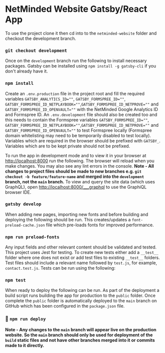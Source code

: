 # NetMinded Website Gatsby/React App

To use the project clone it then cd into to the `netminded-website` folder and checkout the development branch.

### `git checkout development`

Once on the `development` branch run the following to install necessary packages. Gatsby can be installed using `npm install -g gatsby-cli` if you don't already have it. 

### `npm install`

Create an `.env.production` file in the project root and fill the required variables `GATSBY_ANALYTICS_ID=""`, `GATSBY_FORMSPREE_ID=""`, `GATSBY_FORMSPREE_ID_NETPLAYBOOK=""`,`GATSBY_FORMSPREE_ID_NETPROVE=""` and `GATSBY_FORMSPREE_ID_OPENVAULT=""` with the NetMinded Google Analytics ID and Formspree ID. 
An `.env.development` file should also be created too and this needs to contain the Formspree variables `GATSBY_FORMSPREE_ID=""`, `GATSBY_FORMSPREE_ID_NETPLAYBOOK=""`,`GATSBY_FORMSPREE_ID_NETPROVE=""`  and `GATSBY_FORMSPREE_ID_OPENVAULT=""` to test Formspree locally (Formspree domain whitelisting may need to be temporarily disabled to test locally). Variables which are required in the browser should be prefixed with `GATSBY_`. Variables which are to be kept private should not be prefixed.

To run the app in development mode and to view it in your browser at [http://localhost:8000](http://localhost:8000) run the following. 
The browser will reload when you make changes. You may also see any lint errors in the console. 
**Note - All changes to project files should be made to new branches e.g. `git checkout -b feature/feature-name` and merged into the `development` branch, not the `main` branch.** 
To view and query the site data (which uses GraphQL), open [http://localhost:8000/___graphql](http://localhost:8000/___graphql) to use the GraphiQL browser IDE. 

### `gatsby develop`

When adding new pages, importing new fonts and before building and deploying the following should be run. This creates/updates a `font-preload-cache.json` file which pre-loads fonts for improved performance.

### `npm run preload-fonts`

Any input fields and other relevant content should be validated and tested. This project uses Jest for testing. To create new tests either add a `__test__` folder where one does not exist or add test files to existing `__test__` folders. Test files should include a relevant name followed by `test.js`, for example, `contact.test.js`. Tests can be run using the following:

### `npm test`

When ready to deploy the following can be run. As part of the deployment a build script runs building the app for production to the `public` folder. 
Once complete the `public` folder is automatically deployed to the `main` branch on GitHub which has been configured in the `package.json` file.

### 🚀 `npm run deploy`

**Note - Any changes to the `main` branch will appear live on the production website. So the `main` branch should only be used for deployment of the `build` static files and not have other branches merged into it or commits made to it directly.**

